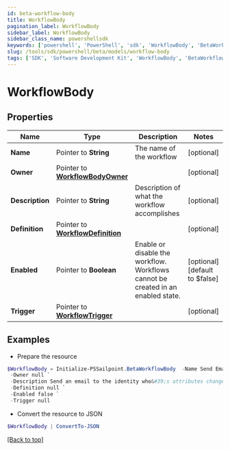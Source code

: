 ```yaml
---
id: beta-workflow-body
title: WorkflowBody
pagination_label: WorkflowBody
sidebar_label: WorkflowBody
sidebar_class_name: powershellsdk
keywords: ['powershell', 'PowerShell', 'sdk', 'WorkflowBody', 'BetaWorkflowBody'] 
slug: /tools/sdk/powershell/beta/models/workflow-body
tags: ['SDK', 'Software Development Kit', 'WorkflowBody', 'BetaWorkflowBody']
---
```



# WorkflowBody

## Properties

Name | Type | Description | Notes
------------ | ------------- | ------------- | -------------
**Name** |  Pointer to **String** | The name of the workflow | [optional] 
**Owner** |  Pointer to [**WorkflowBodyOwner**](workflow-body-owner) |  | [optional] 
**Description** |  Pointer to **String** | Description of what the workflow accomplishes | [optional] 
**Definition** |  Pointer to [**WorkflowDefinition**](workflow-definition) |  | [optional] 
**Enabled** |  Pointer to **Boolean** | Enable or disable the workflow.  Workflows cannot be created in an enabled state. | [optional] [default to $false]
**Trigger** |  Pointer to [**WorkflowTrigger**](workflow-trigger) |  | [optional] 

## Examples

- Prepare the resource
```powershell
$WorkflowBody = Initialize-PSSailpoint.BetaWorkflowBody  -Name Send Email `
 -Owner null `
 -Description Send an email to the identity who&#39;s attributes changed. `
 -Definition null `
 -Enabled false `
 -Trigger null
```

- Convert the resource to JSON
```powershell
$WorkflowBody | ConvertTo-JSON
```


[[Back to top]](#) 

